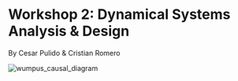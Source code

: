 # Workshop 2: Dynamical Systems Analysis & Design

By Cesar Pulido & Cristian Romero

![wumpus_causal_diagram](https://github.com/user-attachments/assets/d88eb5c0-732f-4a77-afd7-35d0c22e4bba)
